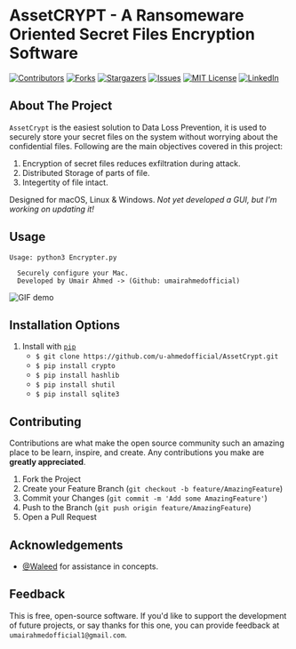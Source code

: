 
# AssetCRYPT - A Ransomeware Oriented Secret Files Encryption Software 

[![Contributors][contributors-shield]][contributors-url]
[![Forks][forks-shield]][forks-url]
[![Stargazers][stars-shield]][stars-url]
[![Issues][issues-shield]][issues-url]
[![MIT License][license-shield]][license-url]
[![LinkedIn][linkedin-shield]][linkedin-url]


## About The Project

`AssetCrypt` is the easiest solution to Data Loss Prevention, it is used to securely store your secret files on the system without worrying about the confidential files. Following are the main objectives covered in this project:

1. Encryption of secret files reduces exfiltration during attack.
2. Distributed Storage of parts of file.
3. Integertity of file intact.

Designed for macOS, Linux & Windows. *Not yet developed a GUI, but I'm working on updating it!*

**Usage**
---

```
Usage: python3 Encrypter.py 

  Securely configure your Mac.
  Developed by Umair Ahmed -> (Github: umairahmedofficial)

```

![GIF demo](https://github.com/u-ahmedofficial/AssetCrypt/blob/master/AssetCrypt.gif)


**Installation Options**
---

1. Install with [`pip`](https://pypi.org/project/pip/)
    + `$ git clone https://github.com/u-ahmedofficial/AssetCrypt.git`
    + `$ pip install crypto`
    + `$ pip install hashlib`
    + `$ pip install shutil`
    + `$ pip install sqlite3`


## Contributing 

Contributions are what make the open source community such an amazing place to be learn, inspire, and create. Any contributions you make are **greatly appreciated**.

1. Fork the Project
2. Create your Feature Branch (`git checkout -b feature/AmazingFeature`)
3. Commit your Changes (`git commit -m 'Add some AmazingFeature'`)
4. Push to the Branch (`git push origin feature/AmazingFeature`)
5. Open a Pull Request



**Acknowledgements**
---

+ [@Waleed](https://www.linkedin.com/in/waleed-bin-shahid-0b546914/) for assistance in concepts.


**Feedback**
---

This is free, open-source software. If you'd like to support the development of future projects, or say thanks for this one, you can provide feedback at `umairahmedofficial1@gmail.com`.

[contributors-shield]: https://img.shields.io/github/contributors/u-ahmedofficial/AssetCrypt.svg?style=flat-square
[contributors-url]: https://github.com/u-ahmedofficial/AssetCrypt/graphs/contributors
[forks-shield]: https://img.shields.io/github/forks/u-ahmedofficial/AssetCrypt.svg?style=flat-square
[forks-url]: https://github.com/u-ahmedofficial/AssetCrypt/network/members
[stars-shield]: https://img.shields.io/github/stars/u-ahmedofficial/AssetCrypt.svg?style=flat-square
[stars-url]: https://github.com/u-ahmedofficial/AssetCrypt/stargazers
[issues-shield]: https://img.shields.io/github/issues/u-ahmedofficial/AssetCrypt.svg?style=flat-square
[issues-url]: https://github.com/u-ahmedofficial/AssetCrypt/issues
[license-shield]: https://img.shields.io/github/license/u-ahmedofficial/AssetCrypt.svg?style=flat-square
[license-url]: https://github.com/u-ahmedofficial/AssetCrypt/blob/master/LICENSE.txt
[linkedin-shield]: https://img.shields.io/badge/-LinkedIn-black.svg?style=flat-square&logo=linkedin&colorB=555
[linkedin-url]: https://www.linkedin.com/in/umairahmedofficial/
